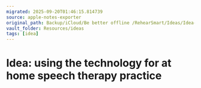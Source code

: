 ```yaml
---
migrated: 2025-09-20T01:46:15.814739
source: apple-notes-exporter
original_path: Backup/iCloud/Be better offline /RehearSmart/Ideas/Idea- using the technology for at home speech therapy practice.md
vault_folder: Resources/ideas
tags: [idea]
---
```

# Idea: using the technology for at home speech therapy practice 
